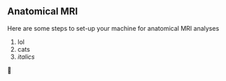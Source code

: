## Anatomical MRI
Here are some steps to set-up your machine for anatomical MRI analyses
1. lol
2. cats
3. *italics*

:balloon:
